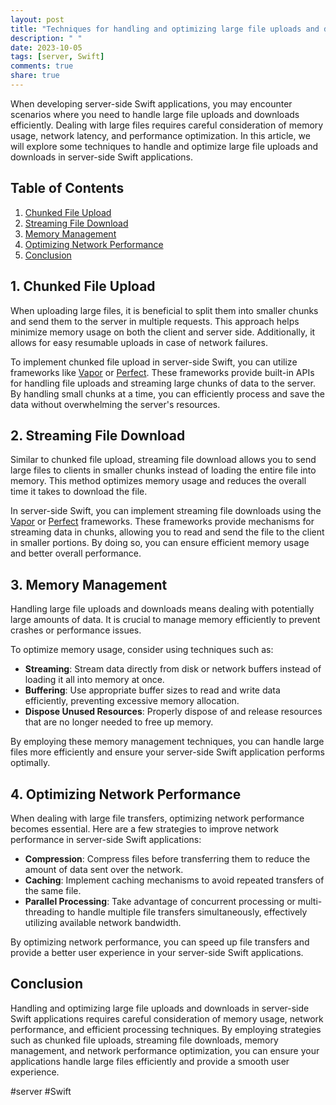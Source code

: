 ```yaml
---
layout: post
title: "Techniques for handling and optimizing large file uploads and downloads in server-side Swift applications"
description: " "
date: 2023-10-05
tags: [server, Swift]
comments: true
share: true
---
```


When developing server-side Swift applications, you may encounter scenarios where you need to handle large file uploads and downloads efficiently. Dealing with large files requires careful consideration of memory usage, network latency, and performance optimization. In this article, we will explore some techniques to handle and optimize large file uploads and downloads in server-side Swift applications.

## Table of Contents
1. [Chunked File Upload](#chunked-file-upload)
2. [Streaming File Download](#streaming-file-download)
3. [Memory Management](#memory-management)
4. [Optimizing Network Performance](#optimizing-network-performance)
5. [Conclusion](#conclusion)

## 1. Chunked File Upload

When uploading large files, it is beneficial to split them into smaller chunks and send them to the server in multiple requests. This approach helps minimize memory usage on both the client and server side. Additionally, it allows for easy resumable uploads in case of network failures.

To implement chunked file upload in server-side Swift, you can utilize frameworks like [Vapor](https://vapor.codes/) or [Perfect](https://www.perfect.org/). These frameworks provide built-in APIs for handling file uploads and streaming large chunks of data to the server. By handling small chunks at a time, you can efficiently process and save the data without overwhelming the server's resources.

## 2. Streaming File Download

Similar to chunked file upload, streaming file download allows you to send large files to clients in smaller chunks instead of loading the entire file into memory. This method optimizes memory usage and reduces the overall time it takes to download the file.

In server-side Swift, you can implement streaming file downloads using the [Vapor](https://vapor.codes/) or [Perfect](https://www.perfect.org/) frameworks. These frameworks provide mechanisms for streaming data in chunks, allowing you to read and send the file to the client in smaller portions. By doing so, you can ensure efficient memory usage and better overall performance.

## 3. Memory Management

Handling large file uploads and downloads means dealing with potentially large amounts of data. It is crucial to manage memory efficiently to prevent crashes or performance issues.

To optimize memory usage, consider using techniques such as:

- **Streaming**: Stream data directly from disk or network buffers instead of loading it all into memory at once.
- **Buffering**: Use appropriate buffer sizes to read and write data efficiently, preventing excessive memory allocation.
- **Dispose Unused Resources**: Properly dispose of and release resources that are no longer needed to free up memory.

By employing these memory management techniques, you can handle large files more efficiently and ensure your server-side Swift application performs optimally.

## 4. Optimizing Network Performance

When dealing with large file transfers, optimizing network performance becomes essential. Here are a few strategies to improve network performance in server-side Swift applications:

- **Compression**: Compress files before transferring them to reduce the amount of data sent over the network.
- **Caching**: Implement caching mechanisms to avoid repeated transfers of the same file.
- **Parallel Processing**: Take advantage of concurrent processing or multi-threading to handle multiple file transfers simultaneously, effectively utilizing available network bandwidth.

By optimizing network performance, you can speed up file transfers and provide a better user experience in your server-side Swift applications.

## Conclusion

Handling and optimizing large file uploads and downloads in server-side Swift applications requires careful consideration of memory usage, network performance, and efficient processing techniques. By employing strategies such as chunked file uploads, streaming file downloads, memory management, and network performance optimization, you can ensure your applications handle large files efficiently and provide a smooth user experience.

#server #Swift